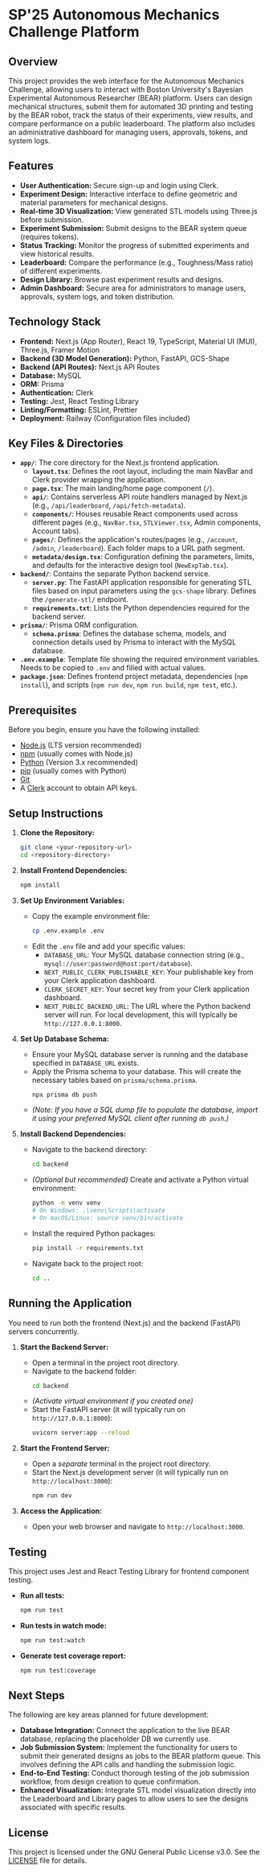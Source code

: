 # SP'25 Autonomous Mechanics Challenge Platform

## Overview

This project provides the web interface for the Autonomous Mechanics Challenge, allowing users to interact with Boston University's Bayesian Experimental Autonomous Researcher (BEAR) platform. Users can design mechanical structures, submit them for automated 3D printing and testing by the BEAR robot, track the status of their experiments, view results, and compare performance on a public leaderboard. The platform also includes an administrative dashboard for managing users, approvals, tokens, and system logs.

## Features

* **User Authentication:** Secure sign-up and login using Clerk.
* **Experiment Design:** Interactive interface to define geometric and material parameters for mechanical designs.
* **Real-time 3D Visualization:** View generated STL models using Three.js before submission.
* **Experiment Submission:** Submit designs to the BEAR system queue (requires tokens).
* **Status Tracking:** Monitor the progress of submitted experiments and view historical results.
* **Leaderboard:** Compare the performance (e.g., Toughness/Mass ratio) of different experiments.
* **Design Library:** Browse past experiment results and designs.
* **Admin Dashboard:** Secure area for administrators to manage users, approvals, system logs, and token distribution.

## Technology Stack

* **Frontend:** Next.js (App Router), React 19, TypeScript, Material UI (MUI), Three.js, Framer Motion
* **Backend (3D Model Generation):** Python, FastAPI, GCS-Shape
* **Backend (API Routes):** Next.js API Routes
* **Database:** MySQL
* **ORM:** Prisma
* **Authentication:** Clerk
* **Testing:** Jest, React Testing Library
* **Linting/Formatting:** ESLint, Prettier
* **Deployment:** Railway (Configuration files included)

## Key Files & Directories

* **`app/`**: The core directory for the Next.js frontend application.
    * **`layout.tsx`**: Defines the root layout, including the main NavBar and Clerk provider wrapping the application.
    * **`page.tsx`**: The main landing/home page component (`/`).
    * **`api/`**: Contains serverless API route handlers managed by Next.js (e.g., `/api/leaderboard`, `/api/fetch-metadata`).
    * **`components/`**: Houses reusable React components used across different pages (e.g., `NavBar.tsx`, `STLViewer.tsx`, Admin components, Account tabs).
    * **`pages/`**: Defines the application's routes/pages (e.g., `/account`, `/admin`, `/leaderboard`). Each folder maps to a URL path segment.
    * **`metadata/design.tsx`**: Configuration defining the parameters, limits, and defaults for the interactive design tool (`NewExpTab.tsx`).
* **`backend/`**: Contains the separate Python backend service.
    * **`server.py`**: The FastAPI application responsible for generating STL files based on input parameters using the `gcs-shape` library. Defines the `/generate-stl/` endpoint.
    * **`requirements.txt`**: Lists the Python dependencies required for the backend server.
* **`prisma/`**: Prisma ORM configuration.
    * **`schema.prisma`**: Defines the database schema, models, and connection details used by Prisma to interact with the MySQL database.
* **`.env.example`**: Template file showing the required environment variables. Needs to be copied to `.env` and filled with actual values.
* **`package.json`**: Defines frontend project metadata, dependencies (`npm install`), and scripts (`npm run dev`, `npm run build`, `npm test`, etc.).

## Prerequisites

Before you begin, ensure you have the following installed:

* [Node.js](https://nodejs.org/) (LTS version recommended)
* [npm](https://www.npmjs.com/) (usually comes with Node.js)
* [Python](https://www.python.org/) (Version 3.x recommended)
* [pip](https://pip.pypa.io/en/stable/installation/) (usually comes with Python)
* [Git](https://git-scm.com/)
* A [Clerk](https://clerk.com/) account to obtain API keys.

## Setup Instructions

1.  **Clone the Repository:**
    ```bash
    git clone <your-repository-url>
    cd <repository-directory>
    ```

2.  **Install Frontend Dependencies:**
    ```bash
    npm install
    ```

3.  **Set Up Environment Variables:**
    * Copy the example environment file:
        ```bash
        cp .env.example .env
        ```
    * Edit the `.env` file and add your specific values:
        * `DATABASE_URL`: Your MySQL database connection string (e.g., `mysql://user:password@host:port/database`).
        * `NEXT_PUBLIC_CLERK_PUBLISHABLE_KEY`: Your publishable key from your Clerk application dashboard.
        * `CLERK_SECRET_KEY`: Your secret key from your Clerk application dashboard.
        * `NEXT_PUBLIC_BACKEND_URL`: The URL where the Python backend server will run. For local development, this will typically be `http://127.0.0.1:8000`.

4.  **Set Up Database Schema:**
    * Ensure your MySQL database server is running and the database specified in `DATABASE_URL` exists.
    * Apply the Prisma schema to your database. This will create the necessary tables based on `prisma/schema.prisma`.
        ```bash
        npx prisma db push
        ```
    * *(Note: If you have a SQL dump file to populate the database, import it using your preferred MySQL client after running `db push`.)*

5.  **Install Backend Dependencies:**
    * Navigate to the backend directory:
        ```bash
        cd backend
        ```
    * *(Optional but recommended)* Create and activate a Python virtual environment:
        ```bash
        python -m venv venv
        # On Windows: .\venv\Scripts\activate
        # On macOS/Linux: source venv/bin/activate
        ```
    * Install the required Python packages:
        ```bash
        pip install -r requirements.txt
        ```
    * Navigate back to the project root:
        ```bash
        cd ..
        ```

## Running the Application

You need to run both the frontend (Next.js) and the backend (FastAPI) servers concurrently.

1.  **Start the Backend Server:**
    * Open a terminal in the project root directory.
    * Navigate to the backend folder:
        ```bash
        cd backend
        ```
    * *(Activate virtual environment if you created one)*
    * Start the FastAPI server (it will typically run on `http://127.0.0.1:8000`):
        ```bash
        uvicorn server:app --reload
        ```

2.  **Start the Frontend Server:**
    * Open a *separate* terminal in the project root directory.
    * Start the Next.js development server (it will typically run on `http://localhost:3000`):
        ```bash
        npm run dev
        ```

3.  **Access the Application:**
    * Open your web browser and navigate to `http://localhost:3000`.

## Testing

This project uses Jest and React Testing Library for frontend component testing.

* **Run all tests:**
    ```bash
    npm run test
    ```
* **Run tests in watch mode:**
    ```bash
    npm run test:watch
    ```
* **Generate test coverage report:**
    ```bash
    npm run test:coverage
    ```

## Next Steps

The following are key areas planned for future development:

* **Database Integration:** Connect the application to the live BEAR database, replacing the placeholder DB we currently use.
* **Job Submission System:** Implement the functionality for users to submit their generated designs as jobs to the BEAR platform queue. This involves defining the API calls and handling the submission logic.
* **End-to-End Testing:** Conduct thorough testing of the job submission workflow, from design creation to queue confirmation.
* **Enhanced Visualization:** Integrate STL model visualization directly into the Leaderboard and Library pages to allow users to see the designs associated with specific results.

## License

This project is licensed under the GNU General Public License v3.0. See the [LICENSE](./LICENSE) file for details.